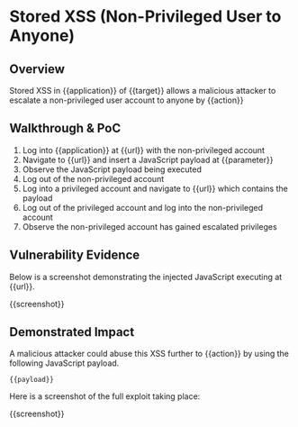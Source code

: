 # Stored XSS (Non-Privileged User to Anyone)

## Overview

<!--
Provide a 1-2 sentence description - see http://cveproject.github.io/docs/content/key-details-phrasing.pdf for tips

This format is a good guide:
[VULNTYPE] in [COMPONENT] in [APPLICATION] allows [ATTACKER] to [IMPACT] via [VECTOR] 
-->

Stored XSS in {{application}} of {{target}} allows a malicious attacker to escalate a non-privileged user account to anyone by {{action}}

## Walkthrough & PoC

<!--
Provide a step-by-step walkthrough on how to access the vulnerable injection point, and how to exploit the vulnerability.
Adding a dot-pointed walkthrough with relevant screenshots will speed triage time and result in faster rewards!
-->

1. Log into {{application}} at {{url}} with the non-privileged account
1. Navigate to {{url}} and insert a JavaScript payload at {{parameter}}
1. Observe the JavaScript payload being executed
1. Log out of the non-privileged account
1. Log into a privileged account and navigate to {{url}} which contains the payload
1. Log out of the privileged account and log into the non-privileged account
1. Observe the non-privileged account has gained escalated privileges

## Vulnerability Evidence

<!--
Your submission MUST include evidence of the vulnerability and not be theoretical in nature.

For a stored XSS vulnerability, please include a simple URL or HTML payload that can be executed to easily demonstrate and reproduce the issue. 
-->

Below is a screenshot demonstrating the injected JavaScript executing at {{url}}.

{{screenshot}}

## Demonstrated Impact

<!--
Attempt to escalate the XSS to perform additional actions (such as an account takeover or CSRF bypass to perform a sensitive action). If this is possible, provide a full proof-of-concept here.
--> 

A malicious attacker could abuse this XSS further to {{action}} by using the following JavaScript payload.

```
{{payload}}
```

Here is a screenshot of the full exploit taking place:

{{screenshot}}

